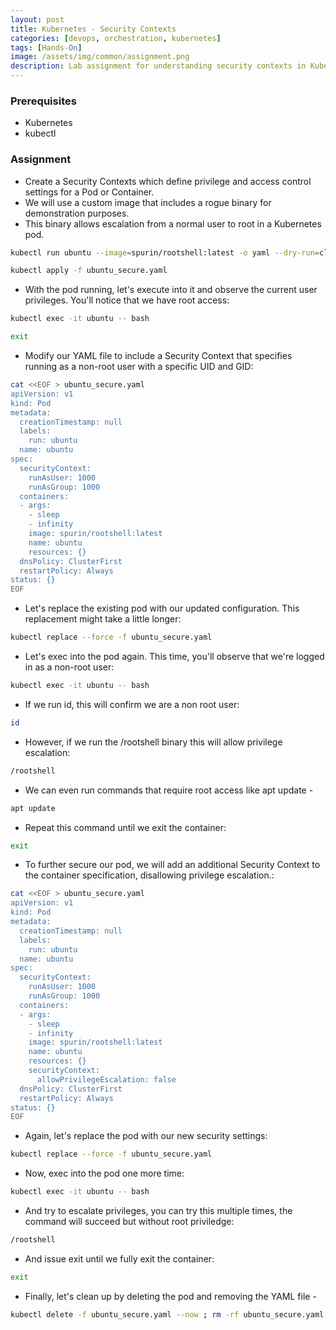 ```yaml
---
layout: post
title: Kubernetes - Security Contexts
categories: [devops, orchestration, kubernetes]
tags: [Hands-On]
image: /assets/img/common/assignment.png
description: Lab assignment for understanding security contexts in Kubernetes
---
```


### Prerequisites

- Kubernetes
- kubectl

### Assignment

- Create a Security Contexts which define privilege and access control settings for a Pod or Container.
- We will use a custom image that includes a rogue binary for demonstration purposes.
- This binary allows escalation from a normal user to root in a Kubernetes pod.

```sh
kubectl run ubuntu --image=spurin/rootshell:latest -o yaml --dry-run=client -- sleep infinity | tee ubuntu_secure.yaml
```

```sh
kubectl apply -f ubuntu_secure.yaml
```

- With the pod running, let's execute into it and observe the current user privileges. You'll notice that we have root access:

```sh
kubectl exec -it ubuntu -- bash
```

```sh
exit
```

- Modify our YAML file to include a Security Context that specifies running as a non-root user with a specific UID and GID:

```sh
cat <<EOF > ubuntu_secure.yaml
apiVersion: v1
kind: Pod
metadata:
  creationTimestamp: null
  labels:
    run: ubuntu
  name: ubuntu
spec:
  securityContext:
    runAsUser: 1000
    runAsGroup: 1000
  containers:
  - args:
    - sleep
    - infinity
    image: spurin/rootshell:latest
    name: ubuntu
    resources: {}
  dnsPolicy: ClusterFirst
  restartPolicy: Always
status: {}
EOF
```

- Let's replace the existing pod with our updated configuration. This replacement might take a little longer:

```sh
kubectl replace --force -f ubuntu_secure.yaml
```

- Let's exec into the pod again. This time, you'll observe that we're logged in as a non-root user:

```sh
kubectl exec -it ubuntu -- bash
```

- If we run id, this will confirm we are a non root user:

```sh
id
```

- However, if we run the /rootshell binary this will allow privilege escalation:

```sh
/rootshell
```

- We can even run commands that require root access like apt update -

```sh
apt update
```

- Repeat this command until we exit the container:

```sh
exit
```

- To further secure our pod, we will add an additional Security Context to the container specification, disallowing privilege escalation.:

```sh
cat <<EOF > ubuntu_secure.yaml
apiVersion: v1
kind: Pod
metadata:
  creationTimestamp: null
  labels:
    run: ubuntu
  name: ubuntu
spec:
  securityContext:
    runAsUser: 1000
    runAsGroup: 1000
  containers:
  - args:
    - sleep
    - infinity
    image: spurin/rootshell:latest
    name: ubuntu
    resources: {}
    securityContext:
      allowPrivilegeEscalation: false
  dnsPolicy: ClusterFirst
  restartPolicy: Always
status: {}
EOF
```

- Again, let's replace the pod with our new security settings:

```sh
kubectl replace --force -f ubuntu_secure.yaml
```

- Now, exec into the pod one more time:

```sh
kubectl exec -it ubuntu -- bash
```

- And try to escalate privileges, you can try this multiple times, the command will succeed but without root priviledge:

```sh
/rootshell
```

- And issue exit until we fully exit the container:

```sh
exit
```

- Finally, let's clean up by deleting the pod and removing the YAML file -

```sh
kubectl delete -f ubuntu_secure.yaml --now ; rm -rf ubuntu_secure.yaml
```